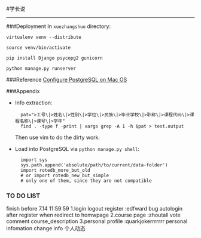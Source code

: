 #学长说
******

###Deployment
In `xuezhangshuo` directory:

```
virtualenv venv --distribute
```

```
source venv/bin/activate
```

```
pip install Django psycopg2 gunicorn
```

```
python manage.py runserver
```

###Reference
[Configure PostgreSQL on Mac OS](http://ruby.zigzo.com/2012/07/07/postgresql-postgres-app-and-a-gotcha-on-mac-osx-lion/)

###Appendix
- Info extraction:

        pat=">工号\|>姓名\|>性别\|>学位\|>民族\|>毕业学校\|>职称\|>课程代码\|>课程名称\|>课号\|>学年"
        find . -type f -print | xargs grep -A 1 -h $pat > test.output

    Then use vim to do the dirty work.
- Load into PostgreSQL via `python manage.py shell`:

        import sys
        sys.path.append('absolute/path/to/current/data-folder')
        import rotedb_more_but_old
        # or import rotedb_new_but_simple
        # only one of them, since they are not compatible 



### TO DO LIST
finish before 7.14 11:59:59
1.login logout register :edfward
	bug
	autologin after register when redirect to homwpage
2.course page :zhoutall
	vote
	comment
	course_description
3.personal profile :quarkjokerrrrrrr
	personal infomation
    change info
	个人动态

